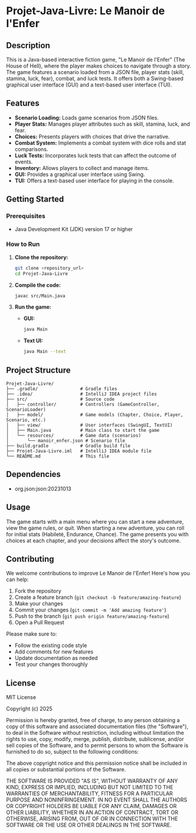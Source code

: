 # Projet-Java-Livre: Le Manoir de l'Enfer

## Description

This is a Java-based interactive fiction game, "Le Manoir de l'Enfer" (The House of Hell), where the player makes choices to navigate through a story. The game features a scenario loaded from a JSON file, player stats (skill, stamina, luck, fear), combat, and luck tests. It offers both a Swing-based graphical user interface (GUI) and a text-based user interface (TUI).

## Features

-   **Scenario Loading:** Loads game scenarios from JSON files.
-   **Player Stats:** Manages player attributes such as skill, stamina, luck, and fear.
-   **Choices:** Presents players with choices that drive the narrative.
-   **Combat System:** Implements a combat system with dice rolls and stat comparisons.
-   **Luck Tests:** Incorporates luck tests that can affect the outcome of events.
-   **Inventory:** Allows players to collect and manage items.
-   **GUI:** Provides a graphical user interface using Swing.
-   **TUI:** Offers a text-based user interface for playing in the console.

## Getting Started

### Prerequisites

-   Java Development Kit (JDK) version 17 or higher

### How to Run

1.  **Clone the repository:**

    ```bash
    git clone <repository_url>
    cd Projet-Java-Livre
    ```

2.  **Compile the code:**

    ```bash
    javac src/Main.java
    ```

3.  **Run the game:**

    -   **GUI:**

        ```bash
        java Main
        ```

    -   **Text UI:**

        ```bash
        java Main --text
        ```

## Project Structure

```
Projet-Java-Livre/
├── .gradle/                # Gradle files
├── .idea/                  # IntelliJ IDEA project files
├── src/                    # Source code
│   ├── controller/         # Controllers (GameController, ScenarioLoader)
│   ├── model/              # Game models (Chapter, Choice, Player, Scenario, etc.)
│   ├── view/               # User interfaces (SwingUI, TextUI)
│   ├── Main.java           # Main class to start the game
│   └── resources/          # Game data (scenarios)
│       └── manoir_enfer.json # Scenario file
├── build.gradle            # Gradle build file
├── Projet-Java-Livre.iml   # IntelliJ IDEA module file
└── README.md               # This file
```

## Dependencies

-   org.json:json:20231013

## Usage

The game starts with a main menu where you can start a new adventure, view the game rules, or quit. When starting a new adventure, you can roll for initial stats (Habileté, Endurance, Chance). The game presents you with choices at each chapter, and your decisions affect the story's outcome.

## Contributing

We welcome contributions to improve Le Manoir de l'Enfer! Here's how you can help:

1. Fork the repository
2. Create a feature branch (`git checkout -b feature/amazing-feature`)
3. Make your changes
4. Commit your changes (`git commit -m 'Add amazing feature'`)
5. Push to the branch (`git push origin feature/amazing-feature`)
6. Open a Pull Request

Please make sure to:
- Follow the existing code style
- Add comments for new features
- Update documentation as needed
- Test your changes thoroughly

## License

MIT License

Copyright (c) 2025

Permission is hereby granted, free of charge, to any person obtaining a copy
of this software and associated documentation files (the "Software"), to deal
in the Software without restriction, including without limitation the rights
to use, copy, modify, merge, publish, distribute, sublicense, and/or sell
copies of the Software, and to permit persons to whom the Software is
furnished to do so, subject to the following conditions:

The above copyright notice and this permission notice shall be included in all
copies or substantial portions of the Software.

THE SOFTWARE IS PROVIDED "AS IS", WITHOUT WARRANTY OF ANY KIND, EXPRESS OR
IMPLIED, INCLUDING BUT NOT LIMITED TO THE WARRANTIES OF MERCHANTABILITY,
FITNESS FOR A PARTICULAR PURPOSE AND NONINFRINGEMENT. IN NO EVENT SHALL THE
AUTHORS OR COPYRIGHT HOLDERS BE LIABLE FOR ANY CLAIM, DAMAGES OR OTHER
LIABILITY, WHETHER IN AN ACTION OF CONTRACT, TORT OR OTHERWISE, ARISING FROM,
OUT OF OR IN CONNECTION WITH THE SOFTWARE OR THE USE OR OTHER DEALINGS IN THE
SOFTWARE.